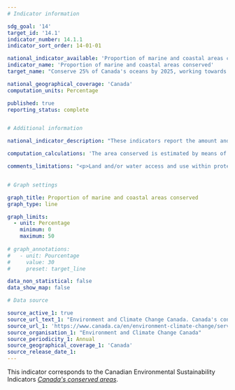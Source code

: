```yaml
---
# Indicator information

sdg_goal: '14'
target_id: '14.1'
indicator_number: 14.1.1
indicator_sort_order: 14-01-01

national_indicator_available: 'Proportion of marine and coastal areas conserved'
indicator_name: 'Proportion of marine and coastal areas conserved'
target_name: "Conserve 25% of Canada's oceans by 2025, working towards 30% by 2030"

national_geographical_coverage: 'Canada'
computation_units: Percentage

published: true
reporting_status: complete


# Additional information

national_indicator_description: "These indicators report the amount and proportion of Canada's terrestrial (land and freshwater) and marine area that is conserved. <em>Environment and Climate Change Canada (ECCC)</em>"

computation_calculations: 'The area conserved is estimated by means of a geographical analysis based on reported boundaries, accounting for overlaps. <em>(ECCC)</em>'

comments_limitations: "<p>Land and/or water access and use within protected areas are controlled primarily for the purpose of conserving nature (for example, a park, a conservation area or a wildlife reserve). Other effective area-based conservation measures are also managed over the long term in ways that result in the effective conservation of biodiversity. However, they might have been established for other purposes. <br><br>Comparisons with previous reports should be made with caution, as data quality and completeness continue to improve. Privately protected land and other effective area-based conservation measures contribute to achievement of Canada's targets, but many are not yet captured within the database. <em>(ECCC)</em></p>"


# Graph settings

graph_title: Proportion of marine and coastal areas conserved
graph_type: line

graph_limits:
  - unit: Percentage
    minimum: 0
    maximum: 50
    
# graph_annotations:
#   - unit: Pourcentage
#     value: 30
#     preset: target_line

data_non_statistical: false
data_show_map: false

# Data source

source_active_1: true
source_url_text_1: "Environment and Climate Change Canada. Canada's conserved areas, Canadian Environmental Sustainability Indicators"
source_url_1: 'https://www.canada.ca/en/environment-climate-change/services/environmental-indicators/conserved-areas.html'
source_organisation_1: "Environment and Climate Change Canada"
source_periodicity_1: Annual
source_geographical_coverage_1: 'Canada'
source_release_date_1: 
---
```

This indicator corresponds to the Canadian Environmental Sustainability Indicators <a href="https://www.canada.ca/en/environment-climate-change/services/environmental-indicators/conserved-areas.html"> <em>Canada's conserved areas</em></a>.
